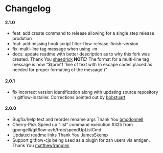 # Changelog

#### 2.1.0
* feat: add create command to release allowing for a single step release prodution
* feat: add missing hook script filter-flow-release-finish-version
* fix: multi-line tag message when using -m
* docs: update readme with better description as to why this fork was created. Thank You [shaedrick](https://github.com/shaedrich)
**NOTE:** The format for a multi-line tag message is now "$(printf 'line of text with \n escape codes placed as needed for proper formating of the message')"


#### 2.0.1
* fix incorrect version identification along with updating source repository in gitflow-installer. Corrections pointed out by [bobstuart](https://github.com/bobstuart)

#### 2.0.0
* Bugfix/help text and reorder rename args Thank You [bmcdonnell](https://github.com/bmcdonnell)
* Cherry-Pick  Speed up "list" command execution #325 from gpongelli/gitflow-avh/tree/speedUpListCmd
* Updated readme links Thank You [JamesSkemp](https://github.com/JamesSkemp)
* Support gitflow-cjs being used as a plugin for zsh users via antigen. Thank You [matthewfranglen](https://github.com/matthewfranglen)
